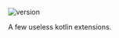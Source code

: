 ![version](https://img.shields.io/static/v1?label=version&message=0.5a&labelColor=212121&color=2962ff&style=flat)

A few useless kotlin extensions.

